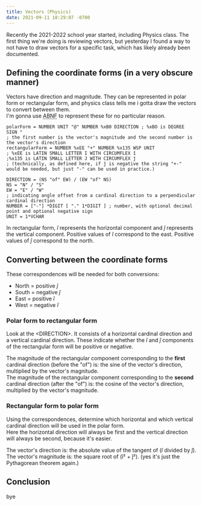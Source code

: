 ```yaml
---
title: Vectors (Physics)
date: 2021-09-11 18:29:07 -0700
---
```

Recently the 2021-2022 school year started, including Physics class. The first thing we're doing is reviewing vectors, but yesterday I found a way to not have to draw vectors for a specific task, which has likely already been documented.


## Defining the coordinate forms (in a very obscure manner)
Vectors have direction and magnitude. They can be represented in polar form or rectangular form, and physics class tells me i gotta draw the vectors to convert between them.  
I'm gonna use <abbr title="Augmented Backus-Naur Form">ABNF</abbr> to represent these for no particular reason.
```
polarForm = NUMBER UNIT "@" NUMBER %xB0 DIRECTION ; %xBO is DEGREE SIGN °
; the first number is the vector's magnitude and the second number is the vector's direction
rectangularForm = NUMBER %xEE "+" NUMBER %x135 WSP UNIT
; %xEE is LATIN SMALL LETTER I WITH CIRCUMFLEX î
;%x135 is LATIN SMALL LETTER J WITH CIRCUMFLEX ĵ
; (technically, as defined here, if ĵ is negative the string "+-" would be needed, but just "-" can be used in practice.)

DIRECTION = (NS "of" EW) / (EW "of" NS)
NS = "N" / "S"
EW = "E" / "W"
; indicating angle offset from a cardinal direction to a perpendicular cardinal direction
NUMBER = ["-"] *DIGIT [ "." 1*DIGIT ] ; number, with optional decimal point and optional negative sign
UNIT = 1*VCHAR
```

In rectangular form, <var>î</var> represents the horizontal component and <var>ĵ</var> represents the vertical component. Positive values of <var>î</var> correspond to the east. Positive values of <var>ĵ</var> correspond to the north.

## Converting between the coordinate forms
These correspondences will be needed for both conversions:
- North = positive <var>ĵ</var>
- South = negative <var>ĵ</var>
- East = positive <var>î</var>
- West = negative <var>î</var>

### Polar form to rectangular form
Look at the \<DIRECTION>. It consists of a horizontal cardinal direction and a vertical cardinal direction. These indicate whether the <var>î</var> and <var>ĵ</var> components of the rectangular form will be positive or negative.

The magnitude of the rectangular component corresponding to the <b>first</b> cardinal direction (before the "of") is: the sine of the vector's direction, multiplied by the vector's magnitude.  
The magnitude of the rectangular component corresponding to the <b>second</b> cardinal direction (after the "of") is: the cosine of the vector's direction, multiplied by the vector's magnitude.
### Rectangular form to polar form
Using the correspondences, determine which horizontal and which vertical cardinal direction will be used in the polar form.  
Here the horizontal direction will always be first and the vertical direction will always be second, because it's easier.

The vector's direction is: the absolute value of the tangent of (<var>î</var> divided by <var>ĵ</var>).  
The vector's magnitude is: the square root of (î² + ĵ²). (yes it's just the Pythagorean theorem again.)
## Conclusion
bye
